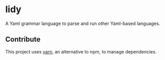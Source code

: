 # lidy

A Yaml grammar language to parse and run other Yaml-based languages.

## Contribute

This project uses [yarn](https://classic.yarnpkg.com/en/docs/install/), an alternative to npm, to manage dependencies.
